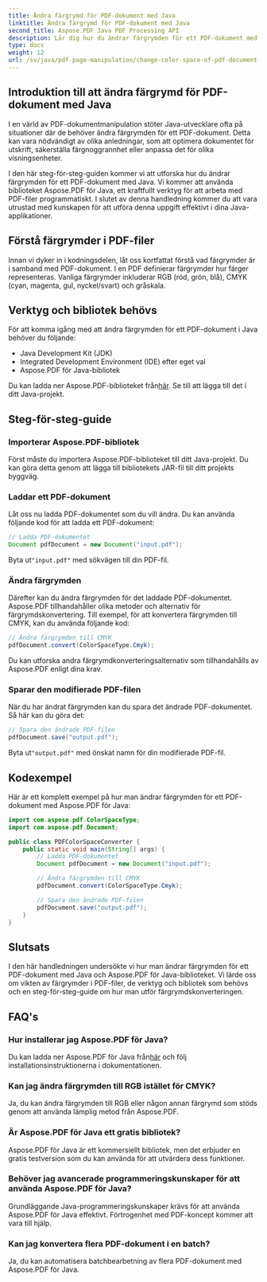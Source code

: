 ```yaml
---
title: Ändra färgrymd för PDF-dokument med Java
linktitle: Ändra färgrymd för PDF-dokument med Java
second_title: Aspose.PDF Java PDF Processing API
description: Lär dig hur du ändrar färgrymden för ett PDF-dokument med Java. Steg-för-steg guide med kodexempel. Optimera dina PDF-filer för utskrift och visning.
type: docs
weight: 12
url: /sv/java/pdf-page-manipulation/change-color-space-of-pdf-document-using-java/
---
```


## Introduktion till att ändra färgrymd för PDF-dokument med Java

I en värld av PDF-dokumentmanipulation stöter Java-utvecklare ofta på situationer där de behöver ändra färgrymden för ett PDF-dokument. Detta kan vara nödvändigt av olika anledningar, som att optimera dokumentet för utskrift, säkerställa färgnoggrannhet eller anpassa det för olika visningsenheter.

I den här steg-för-steg-guiden kommer vi att utforska hur du ändrar färgrymden för ett PDF-dokument med Java. Vi kommer att använda biblioteket Aspose.PDF för Java, ett kraftfullt verktyg för att arbeta med PDF-filer programmatiskt. I slutet av denna handledning kommer du att vara utrustad med kunskapen för att utföra denna uppgift effektivt i dina Java-applikationer.

## Förstå färgrymder i PDF-filer

Innan vi dyker in i kodningsdelen, låt oss kortfattat förstå vad färgrymder är i samband med PDF-dokument. I en PDF definierar färgrymder hur färger representeras. Vanliga färgrymder inkluderar RGB (röd, grön, blå), CMYK (cyan, magenta, gul, nyckel/svart) och gråskala.

## Verktyg och bibliotek behövs

För att komma igång med att ändra färgrymden för ett PDF-dokument i Java behöver du följande:

- Java Development Kit (JDK)
- Integrated Development Environment (IDE) efter eget val
- Aspose.PDF för Java-bibliotek

 Du kan ladda ner Aspose.PDF-biblioteket från[här](https://releases.aspose.com/pdf/java/). Se till att lägga till det i ditt Java-projekt.

## Steg-för-steg-guide

### Importerar Aspose.PDF-bibliotek

Först måste du importera Aspose.PDF-biblioteket till ditt Java-projekt. Du kan göra detta genom att lägga till bibliotekets JAR-fil till ditt projekts byggväg.

### Laddar ett PDF-dokument

Låt oss nu ladda PDF-dokumentet som du vill ändra. Du kan använda följande kod för att ladda ett PDF-dokument:

```java
// Ladda PDF-dokumentet
Document pdfDocument = new Document("input.pdf");
```

 Byta ut`"input.pdf"` med sökvägen till din PDF-fil.

### Ändra färgrymden

Därefter kan du ändra färgrymden för det laddade PDF-dokumentet. Aspose.PDF tillhandahåller olika metoder och alternativ för färgrymdskonvertering. Till exempel, för att konvertera färgrymden till CMYK, kan du använda följande kod:

```java
// Ändra färgrymden till CMYK
pdfDocument.convert(ColorSpaceType.Cmyk);
```

Du kan utforska andra färgrymdkonverteringsalternativ som tillhandahålls av Aspose.PDF enligt dina krav.

### Sparar den modifierade PDF-filen

När du har ändrat färgrymden kan du spara det ändrade PDF-dokumentet. Så här kan du göra det:

```java
// Spara den ändrade PDF-filen
pdfDocument.save("output.pdf");
```

 Byta ut`"output.pdf"` med önskat namn för din modifierade PDF-fil.

## Kodexempel

Här är ett komplett exempel på hur man ändrar färgrymden för ett PDF-dokument med Aspose.PDF för Java:

```java
import com.aspose.pdf.ColorSpaceType;
import com.aspose.pdf.Document;

public class PDFColorSpaceConverter {
    public static void main(String[] args) {
        // Ladda PDF-dokumentet
        Document pdfDocument = new Document("input.pdf");

        // Ändra färgrymden till CMYK
        pdfDocument.convert(ColorSpaceType.Cmyk);

        // Spara den ändrade PDF-filen
        pdfDocument.save("output.pdf");
    }
}
```

## Slutsats

I den här handledningen undersökte vi hur man ändrar färgrymden för ett PDF-dokument med Java och Aspose.PDF för Java-biblioteket. Vi lärde oss om vikten av färgrymder i PDF-filer, de verktyg och bibliotek som behövs och en steg-för-steg-guide om hur man utför färgrymdskonverteringen.

## FAQ's

### Hur installerar jag Aspose.PDF för Java?

 Du kan ladda ner Aspose.PDF för Java från[här](https://releases.aspose.com/pdf/java/) och följ installationsinstruktionerna i dokumentationen.

### Kan jag ändra färgrymden till RGB istället för CMYK?

Ja, du kan ändra färgrymden till RGB eller någon annan färgrymd som stöds genom att använda lämplig metod från Aspose.PDF.

### Är Aspose.PDF för Java ett gratis bibliotek?

Aspose.PDF för Java är ett kommersiellt bibliotek, men det erbjuder en gratis testversion som du kan använda för att utvärdera dess funktioner.

### Behöver jag avancerade programmeringskunskaper för att använda Aspose.PDF för Java?

Grundläggande Java-programmeringskunskaper krävs för att använda Aspose.PDF för Java effektivt. Förtrogenhet med PDF-koncept kommer att vara till hjälp.

### Kan jag konvertera flera PDF-dokument i en batch?

Ja, du kan automatisera batchbearbetning av flera PDF-dokument med Aspose.PDF för Java.